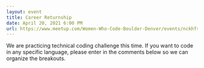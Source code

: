 ```yaml
---
layout: event
title: Career Returnship
date: April 20, 2021 6:00 PM
url: https://www.meetup.com/Women-Who-Code-Boulder-Denver/events/nckhfsyccgbbc/
---
```

We are practicing technical coding challenge this time. If you want to code in any specific language, please enter in the comments below so we can organize the breakouts.